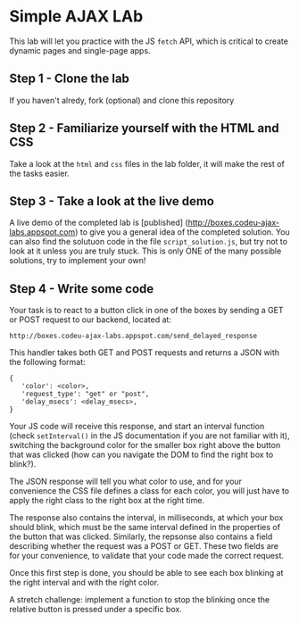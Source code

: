 # Simple AJAX LAb

This lab will let you practice with the JS `fetch` API, which is critical to
create dynamic pages and single-page apps.

## Step 1 - Clone the lab

If you haven't alredy, fork (optional) and clone this repository

## Step 2 - Familiarize yourself with the HTML and CSS

Take a look at the `html` and `css` files in the lab folder, it will make the
rest of the tasks easier.

## Step 3 - Take a look at the live demo

A live demo of the completed lab is [published]
(http://boxes.codeu-ajax-labs.appspot.com) to give you a general idea of the
completed solution. You can also find the solutuon code in the file
`script_solution.js`, but try not to look at it unless you are truly stuck.
This is only ONE of the many possible solutions, try to implement your own!

## Step 4 - Write some code

Your task is to react to a button click in one of the boxes by sending a GET or
POST request to our backend, located at:

```
http://boxes.codeu-ajax-labs.appspot.com/send_delayed_response
```

This handler takes both GET and POST requests and returns a JSON with the
following format:

```
{
   'color': <color>,
   'request_type': "get" or "post",
   'delay_msecs': <delay_msecs>,
}

```

Your JS code will receive this response, and start an interval function (check
`setInterval()` in the JS documentation if you are not familiar with it),
switching the background color for the smaller box right above the button that
was clicked (how can you navigate the DOM to find the right box to blink?).

The JSON response will tell you what color to use, and for your convenience the
CSS file defines a class for each color, you will just have to apply the right
class to the right box at the right time.

The response also contains the interval, in milliseconds, at which your box
should blink, which must be the same interval defined in the properties of the
button that was clicked. Similarly, the repsonse also contains a field
describing whether the request was a POST or GET. These two fields are for your
convenience, to validate that your code made the correct request.

Once this first step is done, you should be able to see each box blinking at the
right interval and with the right color.

A stretch challenge: implement a function to stop the blinking once the relative
button is pressed under a specific box.


